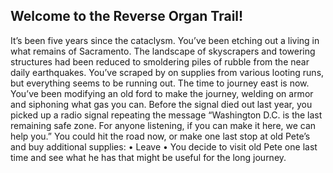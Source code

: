 ## Welcome to the Reverse Organ Trail!
It’s been five years since the cataclysm. You’ve been etching out a living in what remains of Sacramento. The landscape of skyscrapers and towering structures had been reduced to smoldering piles of rubble from the near daily earthquakes. You’ve scraped by on supplies from various looting runs, but everything seems to be running out. The time to journey east is now. You’ve been modifying an old ford to make the journey, welding on armor and siphoning what gas you can. Before the signal died out last year, you picked up a radio signal repeating the message “Washington D.C. is the last remaining safe zone. For anyone listening, if you can make it here, we can help you.” You could hit the road now, or make one last stop at old Pete’s and buy additional supplies:
•	Leave
•   You decide to visit old Pete one last time and see what      he has that might be useful for the long journey.